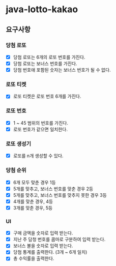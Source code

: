 # java-lotto-kakao

## 요구사항
### 당첨 로또
- [x] 당첨 로또는 6개의 로또 번호를 가진다.
- [x] 당첨 로또는 보너스 번호를 가진다.
- [x] 당첨 번호애 포함된 숫자는 보너스 번호가 될 수 없다. 

### 로또 티켓
- [x] 로또 티켓은 로또 번호 6개를 가진다.

### 로또 번호
- [x] 1 ~ 45 범위의 번호를 가진다.
- [x] 로또 번호가 같으면 일치한다.

### 로또 생성기
- [x] 로또를 n개 생성할 수 있다.

### 당첨 순위
- [x] 6개 모두 맞춘 경우 1등
- [x] 5개를 맞추고, 보너스 번호를 맞춘 경우 2등
- [x] 5개를 맞추고, 보너스 번호를 맞추지 못한 경우 3등
- [x] 4개를 맞춘 경우, 4등
- [x] 3개를 맞춘 경우, 5등

### UI
- [x] 구매 금액을 숫자로 입력 받는다.
- [x] 지난 주 담청 번호를 콤마로 구분하여 입력 받는다.
- [x] 보너스 볼을 숫자로 입력 받는다.
- [x] 당첨 통계를 출력한다. (3개 ~ 6개 일치)
- [x] 총 수익률을 출력한다.

